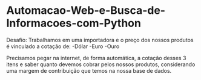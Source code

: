 # Automacao-Web-e-Busca-de-Informacoes-com-Python
Desafio:
Trabalhamos em uma importadora e o preço dos nossos produtos é vinculado a cotação de:
-Dólar
-Euro
-Ouro

Precisamos pegar na internet, de forma automática, a cotação desses 3 itens e saber quanto devemos cobrar pelos nossos produtos, considerando uma margem de contribuição que temos na nossa base de dados.
